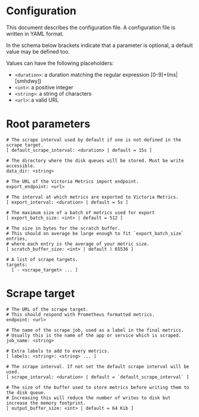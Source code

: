 # Configuration

This document describes the configuration file. A configuration file is written in YAML format.

In the schema below brackets indicate that a parameter is optional, a default value may be defined too.

Values can have the following placeholders:

* `<duration>`: a duration matching the regular expression [0-9]+(ms|[smhdwy])
* `<int>`: a positive integer
* `<string>`: a string of characters
* `<url>`: a valid URL

# Root parameters

```
# The scrape interval used by default if one is not defined in the scrape target.
[ default_scrape_interval: <duration> | default = 15s ]

# The directory where the disk queues will be stored. Must be write accessible.
data_dir: <string>

# The URL of the Victoria Metrics import endpoint.
export_endpoint: <url>

# The interval at which metrics are exported to Victoria Metrics.
[ export_interval: <duration> | default = 5s ]

# The maximum size of a batch of metrics used for export
[ export_batch_size: <int> | default = 512 ]

# The size in bytes for the scratch buffer.
# This should on average be large enough to fit `export_batch_size` entries,
# where each entry is the average of your metric size.
[ scratch_buffer_size: <int> | default ) 65536 ]

# A list of scrape targets.
targets:
  [ - <scrape_target> ... ]
```

# Scrape target

```
# The URL of the scrape target.
# This should respond with Prometheus formatted metrics.
endpoint: <url>

# The name of the scrape job, used as a label in the final metrics.
# Usually this is the name of the app or service which is scraped.
job_name: <string>

# Extra labels to add to every metrics.
[ labels: <string>: <string> ... ]

# The scrape interval. If not set the default scrape interval will be used.
[ scrape_interval: <duration> | default = `default_scrape_interval` ]

# The size of the buffer used to store metrics before writing them to the disk queue.
# Increasing this will reduce the number of writes to disk but increase the memory footprint.
[ output_buffer_size: <int> | default = 64 Kib ]
```
